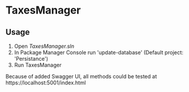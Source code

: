 # TaxesManager

## Usage
1. Open <i>TaxesManager.sln</i>
2. In Package Manager Console run 'update-database' (Default project: 'Persistance')
3. Run TaxesManager

Because of added Swagger UI, all methods could be tested at https://localhost:5001/index.html
